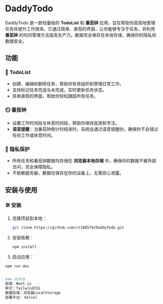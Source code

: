 # DaddyTodo

DaddyTodo 是一款轻量级的 **TodoList** 和 **番茄钟** 应用，旨在帮助你高效地管理任务并提升工作效率。它通过简单、直观的界面，让你能够专注于任务，并利用 **番茄钟** 的时间管理方法提高生产力。数据完全保存在本地存储，确保你的隐私和数据安全。

## 功能

### 📝 **TodoList**  
- 创建、编辑和删除任务，帮助你有效组织和管理日常工作。
- 支持标记任务完成与未完成，实时更新任务状态。
- 简单直观的界面，帮助你轻松跟踪所有任务。

### ⏲️ **番茄钟**  
- 设置工作时间段与休息时间段，帮助你保持高效和专注。
- **语音提醒**：当番茄钟倒计时结束时，系统会通过语音提醒你，确保你不会错过任何工作或休息时间。

### 🔐 **隐私保护**  
- 所有任务和番茄钟数据均存储在 **浏览器本地存储** 中，确保你的数据不被外部访问，完全保障隐私。
- 不依赖服务器，数据仅保存在你的设备上，无需担心泄露。

## 安装与使用

### 🛠️ 安装

1. 克隆项目到本地：

   ```bash
   git clone https://github.com/ct188579/DaddyTodo.git
   
2. 安装依赖：

    ```bash
    npm install
    
3. 启动应用：

  ```bash
  npm run dev


### 技术栈
前端：Next.js
样式：TailwindCSS
数据存储：浏览器LocalStorage
部署平台: Vercel
